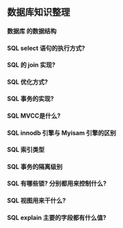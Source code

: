 ## 数据库知识整理

#### 数据库 的数据结构

#### SQL select 语句的执行方式?

#### SQL 的 join 实现?

#### SQL 优化方式?

#### SQL 事务的实现?

#### SQL MVCC是什么?

#### SQL innodb 引擎与 Myisam 引擎的区别

#### SQL 索引类型

#### SQL 事务的隔离级别

#### SQL 有哪些锁? 分别都用来控制什么?

#### SQL 视图用来干什么?

#### SQL explain  主要的字段都有什么值?


